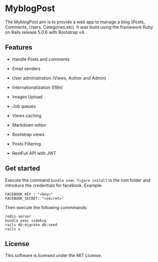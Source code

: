 # MyblogPost

The MyblogPost aim is to provide a web app to manage a blog (Posts, Comments, Users, Categories,etc). It was build using the framework Ruby on Rails release 5.0.6 with Bootstrap v4. 

## Features

* Handle Posts and comments

* Email senders

* User administration (Views, Author and Admin)

* Internationalization (I18n)

* Images Upload

* Job queues

* Views caching

* Markdown editor

* Bootstrap views

* Posts Filtering

* RestFull API with JWT

## Get started

Execute the command ```bundle exec figaro install``` in the root folder and introduce the credentials for facebook. Example:

```
FACEBOOK_KEY : "<key>"
FACEBOOK_SECRET: "<secret>"

```

Then execute the following commmands:

```
redis-server
bundle exec sidekiq
rails db:migrate db:seed
rails s
```

## License
This software is licensed under the MIT License.
